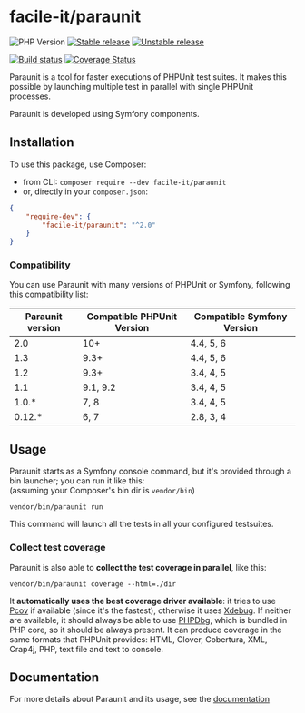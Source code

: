 # facile-it/paraunit

![PHP Version](https://img.shields.io/badge/php-%5E7.0%7C%5E8.1-blue)
[![Stable release][Last stable image]][Packagist link]
[![Unstable release][Last unstable image]][Packagist link]

[![Build status](https://img.shields.io/github/actions/workflow/status/facile-it/paraunit/tests.yaml?branch=2.x)](https://github.com/facile-it/paraunit/actions)
[![Coverage Status][Master coverage image]][Master coverage link]

Paraunit is a tool for faster executions of PHPUnit test suites. It makes this possible by launching multiple test in parallel with single PHPUnit processes.

Paraunit is developed using Symfony components.

## Installation
To use this package, use Composer:

 * from CLI: `composer require --dev facile-it/paraunit`
 * or, directly in your `composer.json`:

```json
{
    "require-dev": {
        "facile-it/paraunit": "^2.0"
    }
}
```

### Compatibility
You can use Paraunit with many versions of PHPUnit or Symfony, following this compatibility list:

| Paraunit version | Compatible PHPUnit Version | Compatible Symfony Version |
|------------------|----------------------------|----------------------------|
| 2.0              | 10+                        | 4.4, 5, 6                  |
| 1.3              | 9.3+                       | 4.4, 5, 6                  |
| 1.2              | 9.3+                       | 3.4, 4, 5                  |
| 1.1              | 9.1, 9.2                   | 3.4, 4, 5                  |
| 1.0.*            | 7, 8                       | 3.4, 4, 5                  |
| 0.12.*           | 6, 7                       | 2.8, 3, 4                  |

## Usage
Paraunit starts as a Symfony console command, but it's provided through a bin launcher; you can run it like this:<br/>
(assuming your Composer's bin dir is `vendor/bin`)
```
vendor/bin/paraunit run
```
This command will launch all the tests in all your configured testsuites.

### Collect test coverage
Paraunit is also able to **collect the test coverage in parallel**, like this:
```
vendor/bin/paraunit coverage --html=./dir
```

It **automatically uses the best coverage driver available**: it tries to use [Pcov](https://github.com/krakjoe/pcov) if available (since it's the fastest), otherwise it uses [Xdebug](https://xdebug.org/). If neither are available, it should always be able to use [PHPDbg](https://www.php.net/manual/en/book.phpdbg.php), which is bundled in PHP core, so it should be always present. It can produce coverage in the same formats that PHPUnit provides: HTML, Clover, Cobertura, XML, Crap4j, PHP, text file and text to console.

## Documentation
For more details about Paraunit and its usage, see the [documentation](https://engineering.facile.it/paraunit/documentation/)

[Last stable image]: https://poser.pugx.org/facile-it/paraunit/version.svg
[Last unstable image]: https://poser.pugx.org/facile-it/paraunit/v/unstable.svg
[Master coverage image]: https://codecov.io/gh/facile-it/paraunit/branch/master/graph/badge.svg

[Packagist link]: https://packagist.org/packages/facile-it/paraunit
[Master coverage link]: https://codecov.io/gh/facile-it/paraunit
